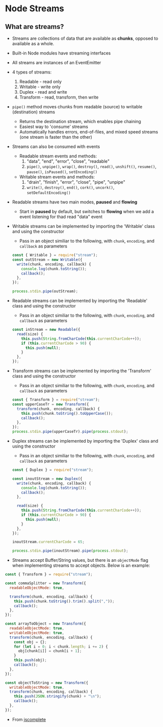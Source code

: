 # Node Streams

## What are streams?

- Streams are collections of data that are available as **chunks**, opposed to available as a whole.
- Built-in Node modules have streaming interfaces
- All streams are instances of an EventEmitter
- 4 types of streams:
  1. Readable - read only
  2. Writable - write only
  3. Duplex - read and write
  4. Transform - read, transform, then write
- `pipe()` method moves chunks from readable (source) to writable (destination) streams
  - Returns the destination stream, which enables pipe chaining
  - Easiest way to 'consume' streams
  - Automatically handles errors, end-of-files, and mixed speed streams (one stream is faster than the other)
- Streams can also be consumed with events
  - Readable stream events and methods:
    1. "data", "end", "error", "close", "readable"
    2. `pipe()`, `unpipe()`, `wrap()`, `destroy()`, `read()`, `unshift()`, `resume()`, `pause()`, `isPaused()`, `setEncoding()`
  - Writable stream events and methods:
    1. "drain", "finish", "error", "close", "pipe", "unpipe"
    2. `write()`, `destroy()`, `end()`, `cork()`, `uncork()`, `setDefaultEncoding()`
- Readable streams have two main modes, **paused** and **flowing**
  - Start in **paused** by default, but switches to **flowing** when we add a event listening for thad read "data" event
- Writable streams can be implemented by importing the 'Writable' class and using the constructor

  - Pass in an object similiar to the following, with `chunk`, `encoding`, and `callback` as parameters

  ```js
  const { Writable } = require("stream");
  const outStream = new Writable({
    write(chunk, encoding, callback) {
      console.log(chunk.toString());
      callback();
    },
  });

  process.stdin.pipe(outStream);
  ```

- Readable streams can be implemented by importing the 'Readable' class and using the constructor

  - Pass in an object similiar to the following, with `chunk`, `encoding`, and `callback` as parameters

  ```js
  const inStream = new Readable({
    read(size) {
      this.push(String.fromCharCode(this.currentCharCode++));
      if (this.currentCharCode > 90) {
        this.push(null);
      }
    },
  });
  ```

- Transform streams can be implemented by importing the 'Transform' class and using the constructor

  - Pass in an object similiar to the following, with `chunk`, `encoding`, and `callback` as parameters

  ```js
  const { Transform } = require("stream");
  const upperCaseTr = new Transform({
    transform(chunk, encoding, callback) {
      this.push(chunk.toString().toUpperCase());
      callback();
    },
  });
  process.stdin.pipe(upperCaseTr).pipe(process.stdout);
  ```

- Duplex streams can be implemented by importing the 'Duplex' class and using the constructor

  - Pass in an object similiar to the following, with `chunk`, `encoding`, and `callback` as parameters

  ```js
  const { Duplex } = require("stream");

  const inoutStream = new Duplex({
    write(chunk, encoding, callback) {
      console.log(chunk.toString());
      callback();
    },

    read(size) {
      this.push(String.fromCharCode(this.currentCharCode++));
      if (this.currentCharCode > 90) {
        this.push(null);
      }
    },
  });

  inoutStream.currentCharCode = 65;

  process.stdin.pipe(inoutStream).pipe(process.stdout);
  ```

- Streams accept Buffer/String values, but there is an `objectMode` flag when implementing streams to accept objects. Below is an example:

```js
const { Transform } = require("stream");

const commaSplitter = new Transform({
  readableObjectMode: true,

  transform(chunk, encoding, callback) {
    this.push(chunk.toString().trim().split(","));
    callback();
  },
});

const arrayToObject = new Transform({
  readableObjectMode: true,
  writableObjectMode: true,
  transform(chunk, encoding, callback) {
    const obj = {};
    for (let i = 0; i < chunk.length; i += 2) {
      obj[chunk[i]] = chunk[i + 1];
    }
    this.push(obj);
    callback();
  },
});

const objectToString = new Transform({
  writableObjectMode: true,
  transform(chunk, encoding, callback) {
    this.push(JSON.stringify(chunk) + "\n");
    callback();
  },
});
```

- From [jscomplete]("https://jscomplete.com/learn/node-beyond-basics/node-streams")
